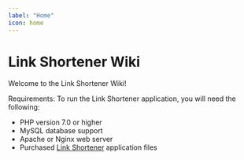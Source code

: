 ```yaml
---
label: "Home"
icon: home
---
```


# Link Shortener Wiki
Welcome to the Link Shortener Wiki!

Requirements:
To run the Link Shortener application, you will need the following:

- PHP version 7.0 or higher
- MySQL database support
- Apache or Nginx web server
- Purchased [Link Shortener](https://builtbybit.com/resources/link-shortener.30465/) application files